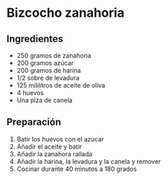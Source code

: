 # Bizcocho zanahoria

## Ingredientes

- 250 gramos de zanahoria
- 200 gramos azúcar
- 200 gramos de harina
- 1/2 sobre de levadura
- 125 mililitros de aceite de oliva
- 4 huevos
- Una piza de canela

## Preparación

1. Batir los huevos con el azucar
2. Añadir el aceite y batir
3. Añadir la zanahora rallada
4. Añadir la harina, la levadura y la canela y remover
5. Cocinar durante 40 minutos a 180 grados

